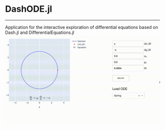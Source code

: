 # DashODE.jl

----
Application for the interactive exploration of differential equations based on Dash.jl and  DifferentialEquations.jl
![Demo](DashODE.gif)
